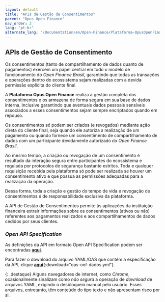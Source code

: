 ```yaml
---
layout: default
title: "APIs de Gestão de Consentimentos"
parent: "Opus Open Finance"
nav_order: 2
lang: "pt-br"
alternate_lang: "/Documentation/en/Open-Finance/Plataforma-OpusOpenFinance/APIs_de_backoffice/OOF-APIBack/"
---
```


## APIs de Gestão de Consentimento

Os consentimentos (tanto de compartilhamento de dados quanto de pagamentos) exercem um papel central em todo o modelo de funcionamento do *Open Finance Brasil*,  garantindo que todas as transações e operações dentro do ecossistema sejam realizadas com a devida permissão explícita do cliente final.

A **Plataforma Opus Open Finance** realiza a gestão completa dos consentimentos e os armazena de forma segura em sua base de dados interna, inclusive garantindo que eventuais dados pessoais sensíveis associados a esses consentimentos sejam sempre encriptados quando em repouso.

Os consentimentos só podem ser criados (e revogados) mediante ação direta do cliente final, seja quando ele autoriza a realização de um pagamento ou quando fornece um consentimento de compartilhamento de dados com um participante devidamente autorizado do *Open Finance Brasil*.

Ao mesmo tempo, a criação ou revogação de um consentimento é resultado da interação segura entre participantes do ecossistema e regulada por protocolos de segurança bastante estritos. Toda e qualquer requisição recebida pela plataforma só pode ser realizada se houver um consentimento ativo e que possua as permissões adequadas para a realização da operação.

Dessa forma, toda a criação e gestão do tempo de vida e revogação de consentimentos é de responsabilidade exclusiva da plataforma.

A API de Gestão de Consentimentos permite às aplicações da instituição financeira extrair informações sobre os consentimentos (ativos ou não) referentes aos pagamentos realizados e aos compartilhamentos de dados cedidos por seus clientes.

### *Open API Specification*

As definições da API em formato Open API Specification podem ser encontradas [**aqui**][API-backoffice].

Para fazer o download do arquivo YAML/OAS que contém a especificação da API, clique [**aqui**](../apis/oas-oof-dados.yml){:download="oas-oof-dados.yml"}.

{: .destaque}
Alguns navegadores de internet, como *Chrome*, ocasionalmente sinalizam como *não segura* a operação de *download* de arquivos YAML, exigindo o desbloqueio manual pelo usuário. Esses arquivos, entretanto, têm conteúdo do tipo texto e não apresentam risco por si.

[API-backoffice]: ../../../../swagger-ui/index.html?api=OAS-back-dados

